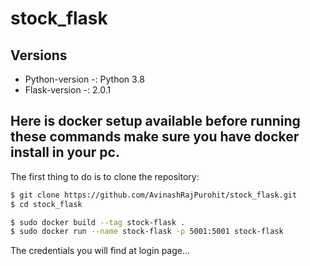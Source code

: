 # stock_flask

## Versions
  * Python-version -: Python 3.8
  * Flask-version -: 2.0.1


## Here is docker setup available before running these commands make sure you have docker install in your pc.

The first thing to do is to clone the repository:
```sh
$ git clone https://github.com/AvinashRajPurohit/stock_flask.git
$ cd stock_flask
```

```sh
$ sudo docker build --tag stock-flask .
$ sudo docker run --name stock-flask -p 5001:5001 stock-flask
```
The credentials you will find at login page...

